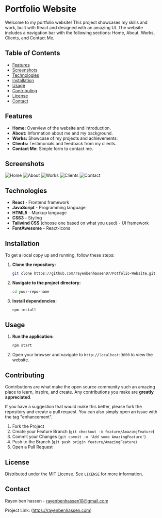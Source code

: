# Portfolio Website

Welcome to my portfolio website! This project showcases my skills and work, built with React and designed with an amazing UI. The website includes a navigation bar with the following sections: Home, About, Works, Clients, and Contact Me.

## Table of Contents

- [Features](#features)
- [Screenshots](#screenshots)
- [Technologies](#technologies)
- [Installation](#installation)
- [Usage](#usage)
- [Contributing](#contributing)
- [License](#license)
- [Contact](#contact)

## Features

- **Home:** Overview of the website and introduction.
- **About:** Information about me and my background.
- **Works:** Showcase of my projects and achievements.
- **Clients:** Testimonials and feedback from my clients.
- **Contact Me:** Simple form to contact me.

## Screenshots
![Home](https://github.com/rayenbenhassen07/Potfolio-Website/assets/133701994/baea6c72-7531-4824-a270-0505d17e4e6e)
![About](https://github.com/rayenbenhassen07/Potfolio-Website/assets/133701994/bb3f2c0c-fd47-42f0-9e71-5500b21d942b)
![Works](https://github.com/rayenbenhassen07/Potfolio-Website/assets/133701994/03e0e59a-3596-463b-908c-8ba5b2059a10)
![Clients](https://github.com/rayenbenhassen07/Potfolio-Website/assets/133701994/c0624f70-3e99-4ce2-98db-96155b07252b)
![Contact](https://github.com/rayenbenhassen07/Potfolio-Website/assets/133701994/b2554bd4-868c-4ed5-8854-98034d864ff2)



## Technologies

- **React** - Frontend framework
- **JavaScript** - Programming language
- **HTML5** - Markup language
- **CSS3** - Styling
- **Tailwind CSS** (choose one based on what you used) - UI framework
- **FontAwesome** - React-Icons

## Installation

To get a local copy up and running, follow these steps:

1. **Clone the repository:**
    ```sh
    git clone https://github.com/rayenbenhassen07/Potfolio-Website.git
    ```
2. **Navigate to the project directory:**
    ```sh
    cd your-repo-name
    ```
3. **Install dependencies:**
    ```sh
    npm install
    ```

## Usage

1. **Run the application:**
    ```sh
    npm start
    ```
2. Open your browser and navigate to `http://localhost:3000` to view the website.

## Contributing

Contributions are what make the open source community such an amazing place to learn, inspire, and create. Any contributions you make are **greatly appreciated**.

If you have a suggestion that would make this better, please fork the repository and create a pull request. You can also simply open an issue with the tag "enhancement".

1. Fork the Project
2. Create your Feature Branch (`git checkout -b feature/AmazingFeature`)
3. Commit your Changes (`git commit -m 'Add some AmazingFeature'`)
4. Push to the Branch (`git push origin feature/AmazingFeature`)
5. Open a Pull Request

## License

Distributed under the MIT License. See `LICENSE` for more information.

## Contact

Rayen ben hassen - rayenbenhassen10@gmail.com

Project Link: (https://rayenbenhassen.com)
